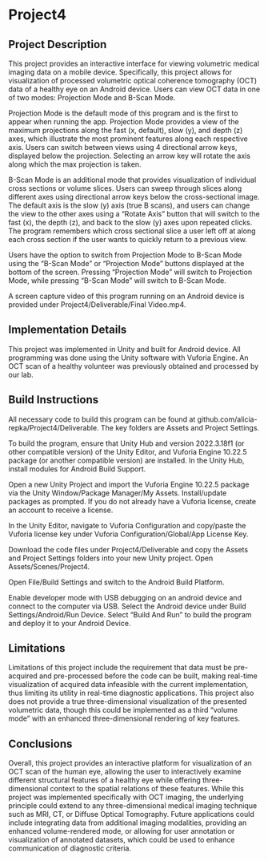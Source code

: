 # Project4

## Project Description
This project provides an interactive interface for viewing volumetric medical imaging data on a mobile device. Specifically, this project allows for visualization of processed volumetric optical coherence tomography (OCT) data of a healthy eye on an Android device. Users can view OCT data in one of two modes: Projection Mode and B-Scan Mode.

Projection Mode is the default mode of this program and is the first to appear when running the app. Projection Mode provides a view of the maximum projections along the fast (x, default), slow (y), and depth (z) axes, which illustrate the most prominent features along each respective axis. Users can switch between views using 4 directional arrow keys, displayed below the projection. Selecting an arrow key will rotate the axis along which the max projection is taken. 

B-Scan Mode is an additional mode that provides visualization of individual cross sections or volume slices. Users can sweep through slices along different axes using directional arrow keys below the cross-sectional image. The default axis is the slow (y) axis (true B scans), and users can change the view to the other axes using a “Rotate Axis” button that will switch to the fast (x), the depth (z), and back to the slow (y) axes upon repeated clicks. The program remembers which cross sectional slice a user left off at along each cross section if the user wants to quickly return to a previous view.

Users have the option to switch from Projection Mode to B-Scan Mode using the “B-Scan Mode” or “Projection Mode” buttons displayed at the bottom of the screen. Pressing “Projection Mode” will switch to Projection Mode, while pressing “B-Scan Mode” will switch to B-Scan Mode. 

A screen capture video of this program running on an Android device is provided under Project4/Deliverable/Final Video.mp4.  

## Implementation Details
This project was implemented in Unity and built for Android device. All programming was done using the Unity software with Vuforia Engine. An OCT scan of a healthy volunteer was previously obtained and processed by our lab.

## Build Instructions
All necessary code to build this program can be found at github.com/alicia-repka/Project4/Deliverable. The key folders are Assets and Project Settings. 

To build the program, ensure that Unity Hub and version 2022.3.18f1 (or other compatible version) of the Unity Editor, and Vuforia Engine 10.22.5 package (or another compatible version) are installed. In the Unity Hub, install modules for Android Build Support.

Open a new Unity Project and import the Vuforia Engine 10.22.5 package via the Unity Window/Package Manager/My Assets. Install/update packages as prompted. If you do not already have a Vuforia license, create an account to receive a license. 

In the Unity Editor, navigate to Vuforia Configuration and copy/paste the Vuforia license key under Vuforia Configuration/Global/App License Key. 

Download the code files under Project4/Deliverable and copy the Assets and Project Settings folders into your new Unity project. Open Assets/Scenes/Project4. 

Open File/Build Settings and switch to the Android Build Platform.

Enable developer mode with USB debugging on an android device and connect to the computer via USB. Select the Android device under Build Settings/Android/Run Device. Select “Build And Run” to build the program and deploy it to your Android Device.

## Limitations
Limitations of this project include the requirement that data must be pre-acquired and pre-processed before the code can be built, making real-time visualization of acquired data infeasible with the current implementation, thus limiting its utility in real-time diagnostic applications. This project also does not provide a true three-dimensional visualization of the presented volumetric data, though this could be implemented as a third “volume mode” with an enhanced three-dimensional rendering of key features.

## Conclusions 
Overall, this project provides an interactive platform for visualization of an OCT scan of the human eye, allowing the user to interactively examine different structural features of a healthy eye while offering three-dimensional context to the spatial relations of these features. While this project was implemented specifically with OCT imaging, the underlying principle could extend to any three-dimensional medical imaging technique such as MRI, CT, or Diffuse Optical Tomography. Future applications could include integrating data from additional imaging modalities, providing an enhanced volume-rendered mode, or allowing for user annotation or visualization of annotated datasets, which could be used to enhance communication of diagnostic criteria.  
